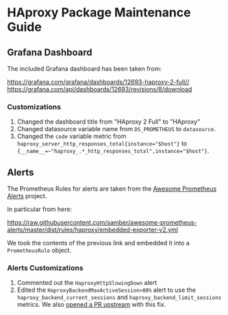 # HAproxy Package Maintenance Guide

## Grafana Dashboard

The included Grafana dashboard has been taken from:

<https://grafana.com/grafana/dashboards/12693-haproxy-2-full//>
<https://grafana.com/api/dashboards/12693/revisions/8/download>

### Customizations

1. Changed the dashboard title from "HAproxy 2 Full" to "HAproxy"
2. Changed datasource variable name from `DS_PROMETHEUS` to `datasource`.
2. Changed the `code` variable metric from `haproxy_server_http_responses_total{instance="$host"}` to `{__name__=~"haproxy_.*_http_responses_total",instance="$host"}`.

## Alerts

The Prometheus Rules for alerts are taken from the [Awesome Prometheus Alerts](https://samber.github.io/awesome-prometheus-alerts/rules#haproxy-1) project.

In particular from here:

<https://raw.githubusercontent.com/samber/awesome-prometheus-alerts/master/dist/rules/haproxy/embedded-exporter-v2.yml>

We took the contents of the previous link and embedded it into a `PrometheusRule` object.

### Alerts Customizations

1. Commented out the `HaproxyHttpSlowingDown` alert
2. Edited the `HaproxyBackendMaxActiveSession>80%` alert to use the `haproxy_backend_current_sessions` and `haproxy_backend_limit_sessions` metrics. We also [opened a PR upstream](https://github.com/samber/awesome-prometheus-alerts/pull/475) with this fix.
